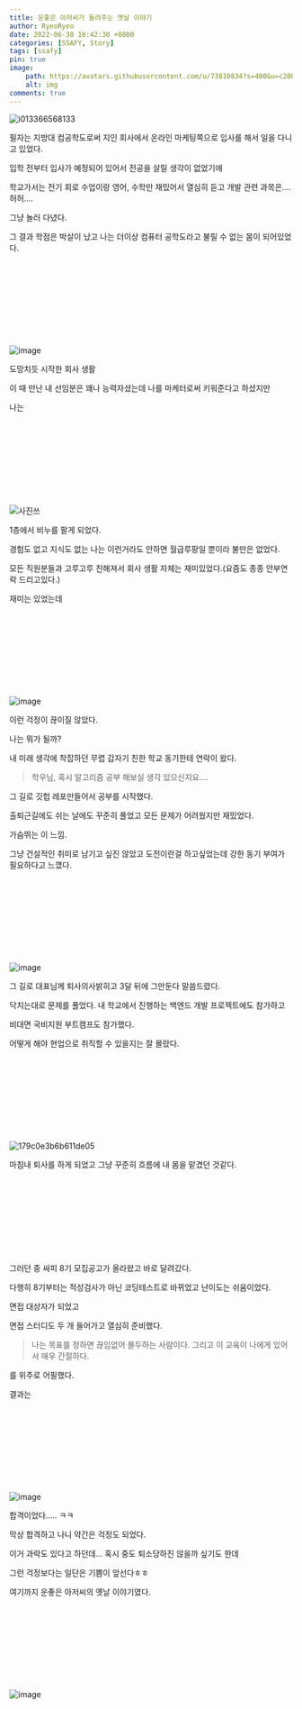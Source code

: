 ```yaml
---
title: 운좋은 아저씨가 들려주는 옛날 이야기
author: RyeoRyeo
date: 2022-06-30 16:42:30 +0800
categories: [SSAFY, Story]
tags: [ssafy]
pin: true
image:
    path: https://avatars.githubusercontent.com/u/73810834?s=400&u=c20080a4ca463c4d562b938c0d30defb056368d5&v=4
    alt: img
comments: true
---
```


![i013366568133](https://github.com/Ryeohwan/TRL/assets/73810834/022d9b24-5f95-4890-bc87-c4e639481237)

필자는 지방대 컴공학도로써 지인 회사에서 온라인 마케팅쪽으로 입사를 해서 일을 다니고 있었다.

입학 전부터 입사가 예정되어 있어서 전공을 살릴 생각이 없었기에 

학교가서는 전기 회로 수업이랑 영어, 수학만 재밌어서 열심히 듣고 개발 관련 과목은....허허....

그냥 놀러 다녔다.

그 결과 학점은 박살이 났고 나는 더이상 컴퓨터 공학도라고 불릴 수 없는 몸이 되어있었다.

<br>
<br>
<br>
<br>
<br>
<br>
<br>
<br>


![image](https://github.com/Ryeohwan/TRL/assets/73810834/07fb8b84-d2ad-482b-86d3-4cbdde823bf7)


도망치듯 시작한 회사 생활

이 때 만난 내 선임분은 꽤나 능력자셨는데 나를 마케터로써 키워준다고 하셨지만

나는


<br>
<br>
<br>
<br>
<br>
<br>
<br>
<br>


![사진쓰](https://github.com/Ryeohwan/TRL/assets/73810834/00bcd461-db50-470d-99ca-36502c2e2818)

1층에서 비누를 팔게 되었다.

경험도 없고 지식도 없는 나는 이런거라도 안하면 월급루팡일 뿐이라 불만은 없었다.

모든 직원분들과 고루고루 친해져서 회사 생활 자체는 재미있었다.(요즘도 종종 안부연락 드리고있다.)

재미는 있었는데

<br>
<br>
<br>
<br>
<br>
<br>
<br>
<br>

![image](https://github.com/Ryeohwan/TRL/assets/73810834/fd159222-b99b-4d5f-a791-bf259e227a8e)

이런 걱정이 끊이질 않았다.

나는 뭐가 될까?

내 미래 생각에 착잡하던 무렵 갑자기 친한 학교 동기한테 연락이 왔다.

> 학우님, 혹시 알고리즘 공부 해보실 생각 있으신지요....

그 길로 깃헙 레포만들어서 공부를 시작했다.

출퇴근길에도 쉬는 날에도 꾸준히 풀었고 모든 문제가 어려웠지만 재밌었다.

가슴뛰는 이 느낌.

그냥 건설적인 취미로 남기고 싶진 않았고 도전이란걸 하고싶었는데 강한 동기 부여가 필요하다고 느꼈다.

<br>
<br>
<br>
<br>
<br>
<br>
<br>
<br>


![image](https://github.com/Ryeohwan/TRL/assets/73810834/47edeecf-69a3-4942-99c6-814c041aff3d)

그 길로 대표님께 퇴사의사밝히고 3달 뒤에 그만둔다 말씀드렸다.

닥치는대로 문제를 풀었다. 내 학교에서 진행하는 백엔드 개발 프로젝트에도 참가하고

비대면 국비지원 부트캠프도 참가했다.

어떻게 해야 현업으로 취직할 수 있을지는 잘 몰랐다.

<br>
<br>
<br>
<br>
<br>
<br>
<br>
<br>


![179c0e3b6b611de05](https://github.com/Ryeohwan/TRL/assets/73810834/f1149c0b-cdf6-4d16-a549-f7c3316bc086)

마침내 퇴사를 하게 되었고 그냥 꾸준히 흐름에 내 몸을 맡겼던 것같다.


<br>
<br>
<br>
<br>
<br>
<br>
<br>
<br>



그러던 중 싸피 8기 모집공고가 올라왔고 바로 달려갔다.

다행히 8기부터는 적성검사가 아닌 코딩테스트로 바뀌었고 난이도는 쉬움이었다.

면접 대상자가 되었고

면접 스터디도 두 개 들어가고 열심히 준비했다.

>나는 목표를 정하면 끊임없어 몰두하는 사람이다. 그리고 이 교육이 나에게 있어서 매우 간절하다.

를 위주로 어필했다.

결과는


<br>
<br>
<br>
<br>
<br>
<br>
<br>
<br>



![image](https://github.com/Ryeohwan/TRL/assets/73810834/3a833b50-ec72-4eaa-8a1c-f00298c22bde)

합격이었다..... ㅋㅋ

막상 합격하고 나니 약간은 걱정도 되었다.

이거 과락도 있다고 하던데... 혹시 중도 퇴소당하진 않을까 싶기도 한데 

그런 걱정보다는 일단은 기쁨이 앞선다ㅎㅎ 

여기까지 운좋은 아저씨의 옛날 이야기였다.

<br>
<br>
<br>
<br>
<br>
<br>
<br>
<br>

![image](https://github.com/Ryeohwan/TRL/assets/73810834/e4f0e756-c3f4-40de-8189-2914825be590)




